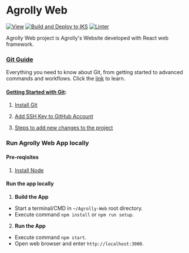 # Agrolly Web

[![View](https://img.shields.io/badge/View-Agrolly%20%20Website-blue)](https://test-agrolly-web.agrolly-270189-9983b1076fe533f6986f33a6df188ac1-0000.us-south.containers.appdomain.cloud/) [![Build and Deploy to IKS](https://github.com/Call-for-Code/Agrolly-Web/actions/workflows/deploy.yml/badge.svg?branch=main)](https://github.com/Call-for-Code/Agrolly-Web/actions/workflows/deploy.yml) [![Linter](https://github.com/Call-for-Code/Agrolly-Web/actions/workflows/linter.yml/badge.svg?branch=main)](https://github.com/Call-for-Code/Agrolly-Web/actions/workflows/linter.yml)

Agrolly Web project is Agrolly's Website developed with React web framework. <br>

### [Git Guide](https://github.com/git-guides/)

Everything you need to know about Git, from getting started to advanced commands and workflows. Click the [link](https://github.com/git-guides/) to learn.

#### [Getting Started with Git](https://github.com/git-guides/#getting-started-with-git):

1. [Install Git](https://github.com/git-guides/install-git)

2. [Add SSH Key to GitHub Account](https://docs.github.com/en/github/authenticating-to-github/connecting-to-github-with-ssh/adding-a-new-ssh-key-to-your-github-account)

3. [Steps to add new changes to the project](GIT-CI.md)

### Run Agrolly Web App locally

#### Pre-reqisites

1. [Install Node](https://nodejs.org/en/download/)

#### Run the app locally

1. **Build the App**

- Start a terminal/CMD in `~/Agrolly-Web` root directory.
- Execute command `npm install` or `npm run setup`.

2. **Run the App**

- Execute command `npm start`.
- Open web browser and enter `http://localhost:3000`.

